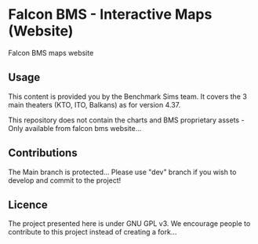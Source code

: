 # Falcon BMS - Interactive Maps (Website)
Falcon BMS maps website

## Usage
This content is provided you by the Benchmark Sims team.
It covers the 3 main theaters (KTO, ITO, Balkans) as for version 4.37.

This repository does not contain the charts and BMS proprietary assets - Only available from falcon bms website...


## Contributions
The Main branch is protected...
Please use "dev" branch if you wish to develop and commit to the project!


## Licence
The project presented here is under GNU GPL v3.
We encourage people to contribute to this project instead of creating a fork...